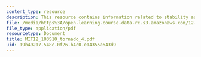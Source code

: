 ```yaml
---
content_type: resource
description: This resource contains information related to stability assessment.
file: /media/https%3A/open-learning-course-data-rc.s3.amazonaws.com/12-103-science-and-policy-of-natural-hazards-spring-2010/19b49217548c0f26b4c0e14355a643d9_MIT12_103S10_tornado_4.pdf
file_type: application/pdf
resourcetype: Document
title: MIT12_103S10_tornado_4.pdf
uid: 19b49217-548c-0f26-b4c0-e14355a643d9
---
```

